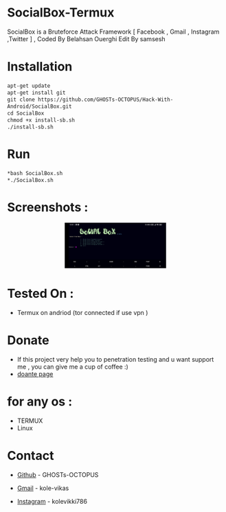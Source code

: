 # SocialBox-Termux
SocialBox is a Bruteforce Attack Framework [ Facebook , Gmail , Instagram ,Twitter ] , Coded By Belahsan Ouerghi Edit By samsesh
# Installation
```
apt-get update
apt-get install git
git clone https://github.com/GHOSTs-OCTOPUS/Hack-With-Android/SocialBox.git
cd SocialBox
chmod +x install-sb.sh
./install-sb.sh
```
# Run
```
*bash SocialBox.sh
*./SocialBox.sh
```
# Screenshots :
<p align="center">
<img width="47%" src="Screenshots\sb.png"/>
</p>

# Tested On :
* Termux on andriod (tor connected if use vpn )

# Donate
- If this project very help you to penetration testing  and u want support me , you can give me a cup of coffee :)
- [doante page](https://github.com/GHOSTs-OCTOPUS/donate)
# for any os :
* TERMUX
* Linux
# Contact
* [Github](https://github.com/GHOSTs-OCTOPUS) - GHOSTs-OCTOPUS

* [Gmail](vikaskole786@gmail.com) - kole-vikas

* [Instagram](https://www.instagram.com/kolevikki786) - kolevikki786



